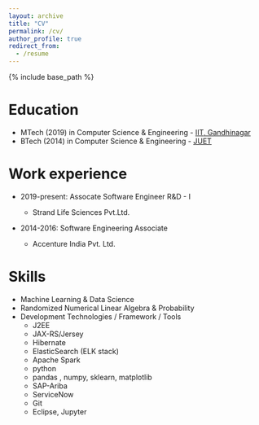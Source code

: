```yaml
---
layout: archive
title: "CV"
permalink: /cv/
author_profile: true
redirect_from:
  - /resume
---
```


{% include base_path %}

Education
======
* MTech (2019) in Computer Science & Engineering - [IIT, Gandhinagar](https://www.iitgn.ac.in/)
* BTech (2014) in Computer Science & Engineering - [JUET](https://www.juet.ac.in/)
<!-- * Ph.D in Version Control Theory, GitHub University, 2018 (expected) -->

Work experience
======
* 2019-present: Assocate Software Engineer R&D - I
  *  Strand Life Sciences Pvt.Ltd.

* 2014-2016: Software Engineering Associate
  * Accenture India Pvt. Ltd.
  
  <!-- * Github University
  * Duties included: Tagging issues
  * Supervisor: Professor Git -->

  <!-- * Github University
  * Duties included: Merging pull requests
  * Supervisor: Professor Hub -->
  
Skills
======
* Machine Learning & Data Science
* Randomized Numerical Linear Algebra & Probability
* Development Technologies / Framework / Tools
  * J2EE
  * JAX-RS/Jersey
  * Hibernate
  * ElasticSearch (ELK stack)
  * Apache Spark
  * python
  * pandas , numpy, sklearn, matplotlib
  * SAP-Ariba
  * ServiceNow
  * Git
  * Eclipse, Jupyter

<!--
Publications
======
  <!-- <ul>{% for post in site.publications %}
    {% include archive-single-cv.html %}
  {% endfor %}</ul> 
  
Talks
======
   <ul>{% for post in site.talks %}
    {% include archive-single-talk-cv.html %}
  {% endfor %}</ul> 
  
Teaching
======
  <!-- <ul>{% for post in site.teaching %}
    {% include archive-single-cv.html %}
  {% endfor %}</ul> 
  
Service and leadership
======
<!-- * Currently signed in to 43 different slack teams -->
